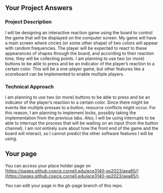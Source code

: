 ## Your Project Answers

### Project Description

I will be designing an interactive reaction game using the board to control the game that will be displayed on the computer screen. My game will have a main screen where circles (or some other shape) of two colors will appear with random frequencies. The player will be expected to react to these appearances of shapes through the board, and according to their reaction time, they will be collecting points. I am planning to use two (or more) buttons to be able to press and be an indicator of the player’s reaction to a certain color. This will be a one-player game, but other features like a scoreboard can be implemented to enable multiple players.
### Technical Approach

I am planning to use two (or more) buttons to be able to press and be an indicator of the player’s reaction to a certain color. Since there might be events like multiple presses to a button, resource conflicts might occur. For this reason, I am planning to implement locks, possibly taking the implementation from the previous labs. Also, I will be using interrupts to be able to interrupt the process that will be waiting on an input (from the button channel). I am not entirely sure about how the front end of the game and the board will interact, so I cannot predict the other software features I will be using.
## Your page
You can access your place holder page on [https://pages.github.coecis.cornell.edu/ece3140-sp2023/aea85/](https://pages.github.coecis.cornell.edu/ece3140-sp2023/aea85/).

You can edit your page in the gh-page branch of this repo.
